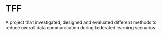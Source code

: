 # TFF
A project that investigated, designed and evaluated different methods to reduce overall data communication during federated learning scenarios
